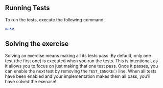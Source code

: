 ## Running Tests

To run the tests, execute the following command:

```bash
make
```

## Solving the exercise

Solving an exercise means making all its tests pass. By default, only one test
(the first one) is executed when you run the tests. This is intentional, as it
allows you to focus on just making that one test pass. Once it passes, you can
enable the next test by removing the `TEST_IGNORE()` line. When all tests have
been enabled and your implementation makes them all pass, you'll have solved
the exercise!
